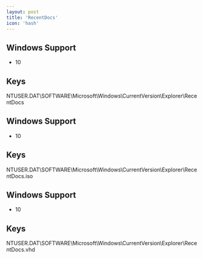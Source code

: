 ```yaml
---
layout: post
title: 'RecentDocs'
icon: 'hash'
---
```


## Windows Support

- 10



## Keys

NTUSER.DAT\SOFTWARE\Microsoft\Windows\CurrentVersion\Explorer\RecentDocs



## Windows Support

- 10



## Keys

NTUSER.DAT\SOFTWARE\Microsoft\Windows\CurrentVersion\Explorer\RecentDocs\.iso



## Windows Support

- 10



## Keys

NTUSER.DAT\SOFTWARE\Microsoft\Windows\CurrentVersion\Explorer\RecentDocs\.vhd

